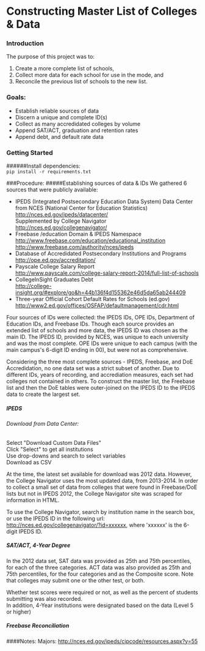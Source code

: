 Constructing Master List of Colleges & Data
=========================================

### Introduction
The purpose of this project was to:   
1) Create a more complete list of schools,  
2) Collect more data for each school for use in the mode, and  
3) Reconcile the previous list of schools to the new list.

### Goals:
* Establish reliable sources of data
* Discern a unique and complete ID(s)
* Collect as many accredidated colleges by volume 
* Append SAT/ACT, graduation and retention rates
* Append debt, and default rate data

### Getting Started
######Install dependencies:  
`pip install -r requirements.txt`

###Procedure:
#####Establishing sources of data & IDs
We gathered 6 sources that were publicly available:  
* IPEDS (Integrated Postsecondary Education Data System) Data Center from NCES (National Center for Education Statistics) 
http://nces.ed.gov/ipeds/datacenter/  
Supplemented by College Navigator  
http://nces.ed.gov/collegenavigator/  
* Freebase /education Domain & IPEDS Namespace  
http://www.freebase.com/education/educational_institution   
http://www.freebase.com/authority/nces/ipeds  
* Database of Accredidated Postsecondary Institutions and Programs  
http://ope.ed.gov/accreditation/  
* Payscale College Salary Report     
http://www.payscale.com/college-salary-report-2014/full-list-of-schools  
* CollegeInSight Graduates Debt  
http://college-insight.org/#explore/go&h=44b136f4d155362e46d5da65ab244409
* Three-year Official Cohort Default Rates for Schools (ed.gov)  
http://www2.ed.gov/offices/OSFAP/defaultmanagement/cdr.html

Four sources of IDs were collected: the IPEDS IDs, OPE IDs, Department of Education IDs, and Freebase IDs. Though each source provides an extended list of schools and more data, the IPEDS ID was chosen as the main ID. The IPEDS ID, provided by NCES, was unique to each university and was the most complete. OPE IDs were unique to each campus (with the main campus's 6-digit ID ending in 00), but were not as comprehensive. 

Considering the three most complete sources - IPEDS, Freebase, and DoE Accredidation, no one data set was a strict subset of another. Due to different IDs, years of recording, and accrediation measures, each set had colleges not contained in others. To construct the master list, the Freebase list and then the DoE tables were outer-joined on the IPEDS ID to the IPEDS data to create the largest set.

##### IPEDS
###### Download from Data Center:   
Select "Download Custom Data Files"   
Click "Select" to get all institutions   
Use drop-downs and search to select variables   
Download as CSV   

At the time, the latest set available for download was 2012 data. However, the College Navigator uses the most updated data, from 2013-2014. In order to collect a small set of data from colleges that were found in Freebase/DoE lists but not in IPEDS 2012, the College Navigator site was scraped for information in HTML.

To use the College Navigator, search by institution name in the search box, or use the IPEDS ID in the following url: http://nces.ed.gov/collegenavigator/?id=xxxxxx, where 'xxxxxx' is the 6-digit IPEDS ID.
##### SAT/ACT, 4-Year Degree
In the 2012 data set, SAT data was provided as 25th and 75th percentiles, for each of the three categories. ACT data was also provided as 25th and 75th percentiles, for the four categories and as the Composite score. Note that colleges may submit one or the other test, or both.  

Whether test scores were required or not, as well as the percent of students submitting was also recorded.   
In addition, 4-Year institutions were designated based on the data (Level 5 or higher)

##### Freebase Reconciliation


####Notes:
Majors: http://nces.ed.gov/ipeds/cipcode/resources.aspx?y=55
